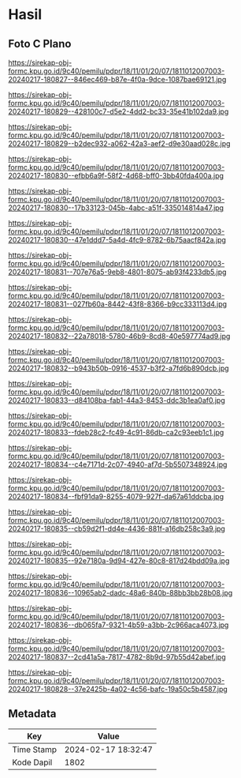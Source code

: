 # Hasil

## Foto C Plano

https://sirekap-obj-formc.kpu.go.id/9c40/pemilu/pdpr/18/11/01/20/07/1811012007003-20240217-180827--846ec469-b87e-4f0a-9dce-1087bae69121.jpg

https://sirekap-obj-formc.kpu.go.id/9c40/pemilu/pdpr/18/11/01/20/07/1811012007003-20240217-180829--428100c7-d5e2-4dd2-bc33-35e41b102da9.jpg

https://sirekap-obj-formc.kpu.go.id/9c40/pemilu/pdpr/18/11/01/20/07/1811012007003-20240217-180829--b2dec932-a062-42a3-aef2-d9e30aad028c.jpg

https://sirekap-obj-formc.kpu.go.id/9c40/pemilu/pdpr/18/11/01/20/07/1811012007003-20240217-180830--efbb6a9f-58f2-4d68-bff0-3bb40fda400a.jpg

https://sirekap-obj-formc.kpu.go.id/9c40/pemilu/pdpr/18/11/01/20/07/1811012007003-20240217-180830--17b33123-045b-4abc-a51f-335014814a47.jpg

https://sirekap-obj-formc.kpu.go.id/9c40/pemilu/pdpr/18/11/01/20/07/1811012007003-20240217-180830--47e1ddd7-5a4d-4fc9-8782-6b75aacf842a.jpg

https://sirekap-obj-formc.kpu.go.id/9c40/pemilu/pdpr/18/11/01/20/07/1811012007003-20240217-180831--707e76a5-9eb8-4801-8075-ab93f4233db5.jpg

https://sirekap-obj-formc.kpu.go.id/9c40/pemilu/pdpr/18/11/01/20/07/1811012007003-20240217-180831--027fb60a-8442-43f8-8366-b9cc333113d4.jpg

https://sirekap-obj-formc.kpu.go.id/9c40/pemilu/pdpr/18/11/01/20/07/1811012007003-20240217-180832--22a78018-5780-46b9-8cd8-40e597774ad9.jpg

https://sirekap-obj-formc.kpu.go.id/9c40/pemilu/pdpr/18/11/01/20/07/1811012007003-20240217-180832--b943b50b-0916-4537-b3f2-a7fd6b890dcb.jpg

https://sirekap-obj-formc.kpu.go.id/9c40/pemilu/pdpr/18/11/01/20/07/1811012007003-20240217-180833--d84108ba-fab1-44a3-8453-ddc3b1ea0af0.jpg

https://sirekap-obj-formc.kpu.go.id/9c40/pemilu/pdpr/18/11/01/20/07/1811012007003-20240217-180833--fdeb28c2-fc49-4c91-86db-ca2c93eeb1c1.jpg

https://sirekap-obj-formc.kpu.go.id/9c40/pemilu/pdpr/18/11/01/20/07/1811012007003-20240217-180834--c4e7171d-2c07-4940-af7d-5b5507348924.jpg

https://sirekap-obj-formc.kpu.go.id/9c40/pemilu/pdpr/18/11/01/20/07/1811012007003-20240217-180834--fbf91da9-8255-4079-927f-da67a61ddcba.jpg

https://sirekap-obj-formc.kpu.go.id/9c40/pemilu/pdpr/18/11/01/20/07/1811012007003-20240217-180835--cb59d2f1-dd4e-4436-881f-a16db258c3a9.jpg

https://sirekap-obj-formc.kpu.go.id/9c40/pemilu/pdpr/18/11/01/20/07/1811012007003-20240217-180835--92e7180a-9d94-427e-80c8-817d24bdd09a.jpg

https://sirekap-obj-formc.kpu.go.id/9c40/pemilu/pdpr/18/11/01/20/07/1811012007003-20240217-180836--10965ab2-dadc-48a6-840b-88bb3bb28b08.jpg

https://sirekap-obj-formc.kpu.go.id/9c40/pemilu/pdpr/18/11/01/20/07/1811012007003-20240217-180836--db065fa7-9321-4b59-a3bb-2c966aca4073.jpg

https://sirekap-obj-formc.kpu.go.id/9c40/pemilu/pdpr/18/11/01/20/07/1811012007003-20240217-180837--2cd41a5a-7817-4782-8b9d-97b55d42abef.jpg

https://sirekap-obj-formc.kpu.go.id/9c40/pemilu/pdpr/18/11/01/20/07/1811012007003-20240217-180828--37e2425b-4a02-4c56-bafc-19a50c5b4587.jpg


## Metadata

| Key        | Value               |
| ---------- | ------------------- |
| Time Stamp | 2024-02-17 18:32:47 |
| Kode Dapil | 1802                |



